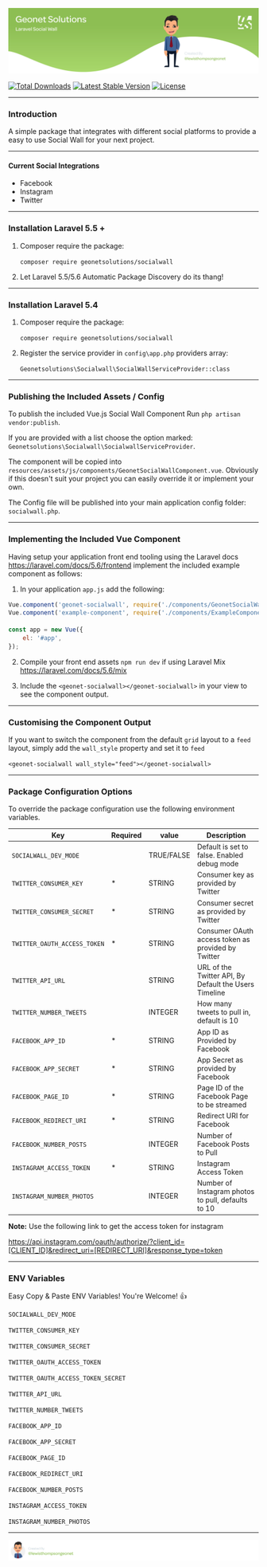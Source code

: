![Geonet Solutions](/brand/banner.jpg)

[![Total Downloads](https://poser.pugx.org/geonetsolutions/socialwall/downloads)](https://packagist.org/packages/geonetsolutions/socialwall)
[![Latest Stable Version](https://poser.pugx.org/geonetsolutions/socialwall/v/stable)](https://packagist.org/packages/geonetsolutions/socialwall)
[![License](https://poser.pugx.org/geonetsolutions/socialwall/license)](https://packagist.org/packages/geonetsolutions/socialwall)

---

### Introduction

A simple package that integrates with different social platforms to provide a easy to use Social Wall for your next project.

---

#### Current Social Integrations

* Facebook
* Instagram
* Twitter

---

### Installation Laravel 5.5 +

1.  Composer require the package:

    ```composer require geonetsolutions/socialwall```

2.  Let Laravel 5.5/5.6 Automatic Package Discovery do its thang!

---

### Installation Laravel 5.4

1.  Composer require the package:

    ```composer require geonetsolutions/socialwall```
    
2.  Register the service provider in ```config\app.php``` providers array:

    ```Geonetsolutions\Socialwall\SocialWallServiceProvider::class```

---

### Publishing the Included Assets / Config

To publish the included Vue.js Social Wall Component Run ```php artisan vendor:publish```.

If you are provided with a list choose the option marked:  ```Geonetsolutions\Socialwall\SocialwallServiceProvider```.

The component will be copied into `resources/assets/js/components/GeonetSocialWallComponent.vue`. Obviously if this doesn't suit your project you can easily override it or implement your own.

The Config file will be published into your main application config folder: ```socialwall.php```.

---

### Implementing the Included Vue Component

Having setup your application front end tooling using the Laravel docs <https://laravel.com/docs/5.6/frontend> implement the included example component as follows:

1. In your application ```app.js``` add the following: 


```js
Vue.component('geonet-socialwall', require('./components/GeonetSocialWallComponent.vue')); <--- Add This
Vue.component('example-component', require('./components/ExampleComponent.vue'));

const app = new Vue({
    el: '#app',
});
```


2. Compile your front end assets ```npm run dev``` if using Laravel Mix <https://laravel.com/docs/5.6/mix>

3. Include the ```<geonet-socialwall></geonet-socialwall>``` in your view to see the component output.

---

### Customising the Component Output

If you want to switch the component from the default ```grid``` layout to a ```feed``` layout, simply add the ```wall_style``` property and set it to ```feed```

```<geonet-socialwall wall_style="feed"></geonet-socialwall>```

---

### Package Configuration Options

To override the package configuration use the following environment variables.

| Key  | Required | value | Description | 
| ------------- | ------------- | ------------- | ------------- |
| ```SOCIALWALL_DEV_MODE``` |  | TRUE/FALSE | Default is set to false. Enabled debug mode|
| ```TWITTER_CONSUMER_KEY``` | * | STRING | Consumer key as provided by Twitter |
| ```TWITTER_CONSUMER_SECRET``` | * | STRING | Consumer secret as provided by Twitter |
| ```TWITTER_OAUTH_ACCESS_TOKEN``` | * | STRING | Consumer OAuth access token as provided by Twitter |
| ```TWITTER_API_URL``` |  | STRING | URL of the Twitter API, By Default the Users Timeline |
| ```TWITTER_NUMBER_TWEETS``` | | INTEGER | How many tweets to pull in, default is 10 |
| ```FACEBOOK_APP_ID``` | * | STRING | App ID as Provided by Facebook |
| ```FACEBOOK_APP_SECRET``` | * | STRING | App Secret as provided by Facebook |
| ```FACEBOOK_PAGE_ID``` | * | STRING | Page ID of the Facebook Page to be streamed |
| ```FACEBOOK_REDIRECT_URI``` | * | STRING | Redirect URI for Facebook |
| ```FACEBOOK_NUMBER_POSTS``` |  | INTEGER | Number of Facebook Posts to Pull |
| ```INSTAGRAM_ACCESS_TOKEN``` | * | STRING | Instagram Access Token|
| ```INSTAGRAM_NUMBER_PHOTOS``` |  | INTEGER | Number of Instagram photos to pull, defaults to 10|

**Note:** Use the following link to get the access token for instagram

<https://api.instagram.com/oauth/authorize/?client_id=[CLIENT_ID]&redirect_uri=[REDIRECT_URI]&response_type=token>

---

### ENV Variables
Easy Copy & Paste ENV Variables! You're Welcome! :+1:

```env
SOCIALWALL_DEV_MODE

TWITTER_CONSUMER_KEY

TWITTER_CONSUMER_SECRET

TWITTER_OAUTH_ACCESS_TOKEN

TWITTER_OAUTH_ACCESS_TOKEN_SECRET

TWITTER_API_URL

TWITTER_NUMBER_TWEETS

FACEBOOK_APP_ID

FACEBOOK_APP_SECRET

FACEBOOK_PAGE_ID

FACEBOOK_REDIRECT_URI

FACEBOOK_NUMBER_POSTS

INSTAGRAM_ACCESS_TOKEN

INSTAGRAM_NUMBER_PHOTOS
```

---


[![Lewis Thompson](/brand/footer.jpg)](https://github.com/lewisthompsongeonet)
